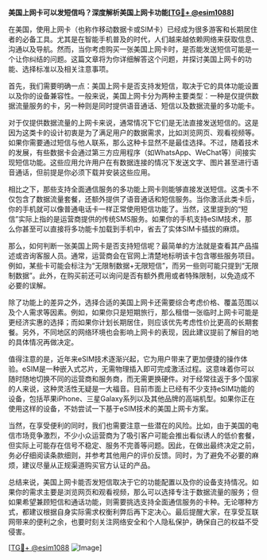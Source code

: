 **美国上网卡可以发短信吗？深度解析美国上网卡功能[[TG💪+ @esim1088](https://t.me/s/esim1088)]**

在美国，使用上网卡（也称作移动数据卡或SIM卡）已经成为很多游客和长期居住者的必备工具。尤其是在智能手机普及的时代，人们越来越依赖网络来获取信息、沟通以及导航。然而，当你考虑购买一张美国上网卡时，是否能发送短信可能是一个让你纠结的问题。这篇文章将为你详细解答这个问题，并探讨美国上网卡的功能、选择标准以及相关注意事项。

首先，我们需要明确一点：美国上网卡是否支持发短信，取决于它的具体功能设置以及你的设备兼容性。一般来说，美国上网卡分为两种主要类型：一种是仅提供数据流量服务的卡，另一种则是同时提供语音通话、短信以及数据流量的多功能卡。

对于仅提供数据流量的上网卡来说，通常情况下它们是无法直接发送短信的。这是因为这类卡的设计初衷是为了满足用户的数据需求，比如浏览网页、观看视频等。如果你需要通过短信与他人联系，那么这种卡显然不是最佳选择。不过，随着技术的发展，有些数据卡会通过第三方应用程序（如WhatsApp、WeChat等）间接实现短信功能。这些应用允许用户在有数据连接的情况下发送文字、图片甚至进行语音通话，但前提是你必须下载并安装这些应用。

相比之下，那些支持全面通信服务的多功能上网卡则能够直接发送短信。这类卡不仅包含了数据流量套餐，还额外提供了语音通话和短信服务。当你激活此类卡后，你的手机就可以像普通电话卡一样正常使用短信功能了。当然，这里提到的“短信”实际上指的是运营商提供的传统SMS服务。如果你的手机支持eSIM技术，那么你甚至可以直接将多功能卡加载到手机中，省去了实体SIM卡插拔的麻烦。

那么，如何判断一张美国上网卡是否支持短信呢？最简单的方法就是查看其产品描述或咨询客服人员。通常，运营商会在官网上清楚地标明该卡包含哪些服务项目。例如，某些卡可能会标注为“无限制数据+无限短信”，而另一些则可能只提到“无限制数据”。此外，在购买前还可以询问是否有额外费用或者特殊限制，以免造成不必要的误解。

除了功能上的差异之外，选择合适的美国上网卡还需要综合考虑价格、覆盖范围以及个人需求等因素。例如，如果你只是短期旅行，那么租借一张临时上网卡可能是更经济实惠的选择；而如果你计划长期居住，则应该优先考虑性价比更高的长期套餐。另外，不同地区的网络环境也会影响上网卡的表现，因此建议提前了解目的地的具体情况再做决定。

值得注意的是，近年来eSIM技术逐渐兴起，它为用户带来了更加便捷的操作体验。eSIM是一种嵌入式芯片，无需物理插入即可完成激活过程。这意味着你可以随时随地切换不同的运营商和服务商，而无需更换硬件。对于经常往返于多个国家的人来说，这种灵活性无疑是一大福音。目前市面上已经有不少支持eSIM功能的设备，包括苹果iPhone、三星Galaxy系列以及其他品牌的高端机型。如果你正在使用这样的设备，不妨尝试一下基于eSIM技术的美国上网卡方案。

当然，在享受便利的同时，我们也需要注意一些潜在的风险。比如，由于美国的电信市场竞争激烈，不少小众运营商为了吸引客户可能会推出看似诱人的低价套餐，但实际上可能存在信号不稳定、服务不完善等问题。因此，在做出最终决定之前，务必仔细阅读条款细则，并参考其他用户的评价反馈。同时，为了避免不必要的麻烦，建议尽量从正规渠道购买官方认证的产品。

总结来说，美国上网卡能否发短信取决于它的功能配置以及你的设备支持情况。如果你的需求主要是浏览网页和观看视频，那么可以选择专注于数据流量的服务；但如果希望兼顾短信和通话功能，则需要挑选支持全面通信服务的卡种。无论哪种方式，都建议根据自身实际需求权衡利弊后再下定决心。最后提醒大家，在享受互联网带来的便利之余，也要时刻关注网络安全和个人隐私保护，确保自己的权益不受侵害。

[[TG💪+ @esim1088](https://t.me/s/esim1088) ![Image](https://i.postimg.cc/4NQfJmqS/Snipaste-2025-05-13-00-14-12.png)]